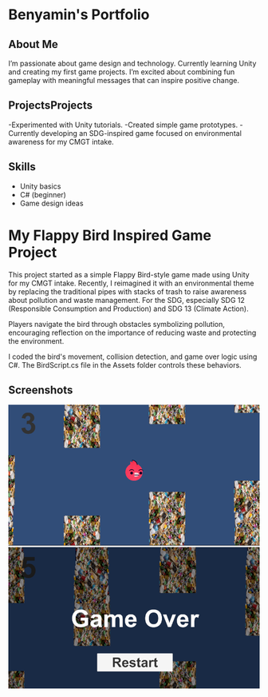 # Benyamin's Portfolio

## About Me
I’m passionate about game design and technology. Currently learning Unity and creating my first game projects. I’m excited about combining fun gameplay with meaningful messages that can inspire positive change.

## ProjectsProjects
-Experimented with Unity tutorials.
-Created simple game prototypes.
-Currently developing an SDG-inspired game focused on environmental awareness for my CMGT intake.

## Skills
- Unity basics
- C# (beginner)
- Game design ideas
  
# My Flappy Bird Inspired Game Project

This project started as a simple Flappy Bird-style game made using Unity for my CMGT intake.
Recently, I reimagined it with an environmental theme by replacing the traditional pipes with stacks of trash to raise awareness about pollution and waste management. For the SDG, especially SDG 12 (Responsible Consumption and Production) and SDG 13 (Climate Action).

Players navigate the bird through obstacles symbolizing pollution, encouraging reflection on the importance of reducing waste and protecting the environment.

I coded the bird's movement, collision detection, and game over logic using C#. The BirdScript.cs file in the Assets folder controls these behaviors.
## Screenshots

![Gameplay](./gameplay.png)
![Game Over](./gameover.png)

